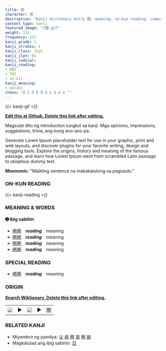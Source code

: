 ```yaml
---
title: 圏
character: 圏
description: "Kanji dictionary entry 圏: meaning, on-kun reading, compounds, origin, related kanji"
content_type: kanji
featured_image: "/圏.gif"
weight: 111
frequency: 111
kanji_grade: 1
kanji_strokes: 1
kanji_class: Jōyō
kanji_jlpt: N1
kanji_radical: 
kanji_reading: 
- DAI
- TAI
- oo-kii
kanji_meaning:
- malaki
chōon: "Ā Ī Ū Ē Ō ā ī ū ē ō ’"
---
```

[//]: # (Don't edit the line below. Kanji animated GIF code is automatically generated.)
{{< kanji-gif >}}

[//]: # (Edit below this line.)

**[Edit this at Github. Delete this link after editing.](https://github.com/tim0g/tim/tree/main/content/kanji/圏/index.md)**

Magsulat dito ng introduction tungkol sa kanji. Mga opinions, impressions, suggestions, trivia, ang kung ano-ano pa.

Generate Lorem Ipsum placeholder text for use in your graphic, print and web layouts, and discover plugins for your favorite writing, design and blogging tools. Explore the origins, history and meaning of the famous passage, and learn how Lorem Ipsum went from scrambled Latin passage to ubiqitous dummy text.
 
**Mnemonic:** "Maikling sentence na makakatulong sa pagsaulo."

### ON-KUN READING

[//]: # (Don't edit the line below. ON-KUN READING code is automatically generated.)
{{< kanji-reading >}}

### MEANING & WORDS

#### ➊ **Ibig sabihin**
  - [圏](../圏)[圏](../圏)　***reading***　meaning
  - [圏](../圏)[圏](../圏)　***reading***　meaning
  - [圏](../圏)[圏](../圏)　***reading***　meaning
  - [圏](../圏)[圏](../圏)　***reading***　meaning

### SPECIAL READING
  - [圏](../圏)[圏](../圏)　***reading***　meaning

### ORIGIN

**[Search Wiktionary. Delete this link after editing.](https://wiktionary.org/wiki/圏)**
<table class="kanji-table"><tr><td>
<img src="60px-圏-bronze.svg.png">
</td><td>▶</td><td>
<img src="60px-圏-oracle.svg.png">
</td><td>▶</td>
<td class="kanji-origin">圏</td>
</tr></table>

### RELATED KANJI
- Miyembro ng pamilya: [父](../父) [母](../母) [圏](../圏) [弟](../弟) [圏](../圏) [娘](../娘)
- Magkatulad ang ibig sabihin: [日](../日)
